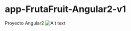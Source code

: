 # app-FrutaFruit-Angular2-v1
Proyecto Angular2
![Alt text](https://github.com/JAreina/app-FrutaFruit-Angular2-v1/recursos/2017-08-25_20-54-45.png)

